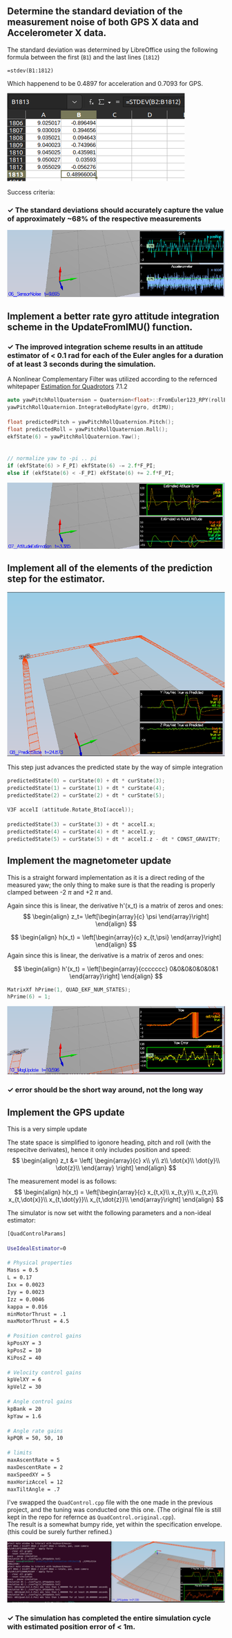 ## Determine the standard deviation of the measurement noise of both GPS X data and Accelerometer X data.

The standard deviation was determined by LibreOffice using the following formula between the first (`B1`) and the last lines (`1812`)
```excel
=stdev(B1:1812)
```
Which happenend to be 0.4897 for acceleration and 0.7093 for GPS.

![Sensor Noise](./images/06_sensornoise2.png)

Success criteria: 
 ### &check; The standard deviations should accurately capture the value of approximately ~68% of the respective measurements 

![Sensor Noise](./images/06_sensornoise.png)


## Implement a better rate gyro attitude integration scheme in the UpdateFromIMU() function.

### &check; The improved integration scheme results in an attitude estimator of < 0.1 rad for each of the Euler angles for a duration of at least 3 seconds during the simulation.

A Nonlinear Complementary Filter was utilized according to the refernced whitepaper [Estimation for Quadrotors](https://www.overleaf.com/project/5c34caab7ecefc04087273b9) 7.1.2


```cpp
auto yawPitchRollQuaternion = Quaternion<float>::FromEuler123_RPY(rollEst, pitchEst, ekfState(6));
yawPitchRollQuaternion.IntegrateBodyRate(gyro, dtIMU);

float predictedPitch = yawPitchRollQuaternion.Pitch();
float predictedRoll = yawPitchRollQuaternion.Roll();
ekfState(6) = yawPitchRollQuaternion.Yaw();


// normalize yaw to -pi .. pi
if (ekfState(6) > F_PI) ekfState(6) -= 2.f*F_PI;
else if (ekfState(6) < -F_PI) ekfState(6) += 2.f*F_PI;
```

![Attitude Estimation](./images/07_AttitudeEst.png)

## Implement all of the elements of the prediction step for the estimator.

![Predict State](./images/08_predictState.png)

This step just advances the predicted state by the way of simple integration
```cpp
predictedState(0) = curState(0) + dt * curState(3);
predictedState(1) = curState(1) + dt * curState(4);
predictedState(2) = curState(2) + dt * curState(5);

V3F accelI (attitude.Rotate_BtoI(accel));

predictedState(3) = curState(3) + dt * accelI.x;
predictedState(4) = curState(4) + dt * accelI.y;
predictedState(5) = curState(5) + dt * accelI.z - dt * CONST_GRAVITY;
```
## Implement the magnetometer update

This is a straight forward implementation as it is a direct reding of the measured yaw; the only thing to make sure is that the reading is properly clamped between -2 $\pi$ and +2 $\pi$ and.

Again since this is linear, the derivative h'(x_t) is a matrix of zeros and ones: 
$$
\begin{align}
  z_t=  \left[\begin{array}{c}
      \psi
      \end{array}\right]
  \end{align}
$$

$$
\begin{align}
  h(x_t) =  \left[\begin{array}{c}
      x_{t,\psi}
      \end{array}\right]
\end{align}
$$
Again since this is linear, the derivative is a matrix of zeros and ones: 

$$
\begin{align}
  h'(x_t) = \left[\begin{array}{ccccccc}
      0&0&0&0&0&0&1
      \end{array}\right]
\end{align}
$$

```cpp
MatrixXf hPrime(1, QUAD_EKF_NUM_STATES);
hPrime(6) = 1;
```

![Magnetometer Update](./images/10_MagUpdate.png)  
### &check; error should be the short way around, not the long way

## Implement the GPS update

This is a very simple update

The state space is simplified to igonore heading, pitch and roll (with the respecitve derivates), hence it only includes position and speed:
$$
\begin{align}
  z_t &= \left[ \begin{array}{c}
      x\\
      y\\
      z\\
      \dot{x}\\
      \dot{y}\\
      \dot{z}\\
      \end{array} \right]
\end{align}
$$ 

The measurement model is as follows:
$$
\begin{align}
  h(x_t) = \left[\begin{array}{c}
      x_{t,x}\\
      x_{t,y}\\
      x_{t,z}\\
      x_{t,\dot{x}}\\
      x_{t,\dot{y}}\\
      x_{t,\dot{z}}\\
    \end{array}\right]
\end{align}
$$

The simulator is now set witht the following parameters and a non-ideal estimator:
```bash
[QuadControlParams]

UseIdealEstimator=0

# Physical properties
Mass = 0.5
L = 0.17
Ixx = 0.0023
Iyy = 0.0023
Izz = 0.0046
kappa = 0.016
minMotorThrust = .1
maxMotorThrust = 4.5

# Position control gains
kpPosXY = 3
kpPosZ = 10
KiPosZ = 40

# Velocity control gains
kpVelXY = 6
kpVelZ = 30

# Angle control gains
kpBank = 20
kpYaw = 1.6

# Angle rate gains
kpPQR = 50, 50, 10

# limits
maxAscentRate = 5
maxDescentRate = 2
maxSpeedXY = 5
maxHorizAccel = 12
maxTiltAngle = .7
```

I've swapped the `QuadControl.cpp` file with the one made in the previous project, and the tuning was conducted one this one. (The original file is still kept in the repo for refernce as `QuadControl.original.cpp`).  
The result is a somewhat bumpy ride, yet within the specification envelope. (this could be surely further refined.)

![GPS Update](./images/11_GPS_non_ideal_est.png)

### &check; The simulation has completed the entire simulation cycle with estimated position error of < 1m.
